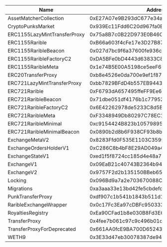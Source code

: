  Name | Address | Url 
 --- | --- | ---
 AssetMatcherCollection | 0xE27A07e9B293dC677e34aB5fF726073ECbeCA842 | https://etherscan.io/address/0xE27A07e9B293dC677e34aB5fF726073ECbeCA842 
 CryptoPunksMarket | 0x939Ec11Fdd6C20d967fa0B6Ff0377644C026cdAa | https://etherscan.io/address/0x939Ec11Fdd6C20d967fa0B6Ff0377644C026cdAa 
 ERC1155LazyMintTransferProxy | 0x75a8B7c0B22D973E0B46CfBD3e2f6566905AA79f | https://etherscan.io/address/0x75a8B7c0B22D973E0B46CfBD3e2f6566905AA79f 
 ERC1155Rarible | 0xB66a603f4cFe17e3D27B87a8BfCaD319856518B8 | https://etherscan.io/address/0xB66a603f4cFe17e3D27B87a8BfCaD319856518B8 
 ERC1155RaribleBeacon | 0x027d7bc9f6a37600fe936cb98cea3e32ef82812e | https://etherscan.io/address/0x027d7bc9f6a37600fe936cb98cea3e32ef82812e 
 ERC1155RaribleFactoryC2 | 0xDA5BFe0bD4443d63833C8f4E3284357299eaE6BC | https://etherscan.io/address/0xDA5BFe0bD4443d63833C8f4E3284357299eaE6BC 
 ERC1155RaribleMeta | 0x1e74B5E00A5198ce5eeF657431bc7F94EbaeA471 | https://etherscan.io/address/0x1e74B5E00A5198ce5eeF657431bc7F94EbaeA471 
 ERC20TransferProxy | 0xb8e4526e0da700e9ef1f879af713d691f81507d8 | https://etherscan.io/address/0xb8e4526e0da700e9ef1f879af713d691f81507d8 
 ERC721LazyMintTransferProxy | 0xbb7829BFdD4b557EB944349b2E2c965446052497 | https://etherscan.io/address/0xbb7829BFdD4b557EB944349b2E2c965446052497 
 ERC721Rarible | 0xF6793dA657495ffeFF9Ee6350824910Abc21356C | https://etherscan.io/address/0xF6793dA657495ffeFF9Ee6350824910Abc21356C 
 ERC721RaribleBeacon | 0x71dbe051df4176b1c7795294427a0d68ee2b5f8d | https://etherscan.io/address/0x71dbe051df4176b1c7795294427a0d68ee2b5f8d 
 ERC721RaribleFactoryC2 | 0x6E42262978de5233C8d5B05B128C121fBa110DA4 | https://etherscan.io/address/0x6E42262978de5233C8d5B05B128C121fBa110DA4 
 ERC721RaribleMeta | 0xF3348949Db80297C78EC17d19611c263fc61f987 | https://etherscan.io/address/0xF3348949Db80297C78EC17d19611c263fc61f987 
 ERC721RaribleMinimal | 0xc9154424B823b10579895cCBE442d41b9Abd96Ed | https://etherscan.io/address/0xc9154424B823b10579895cCBE442d41b9Abd96Ed 
 ERC721RaribleMinimalBeacon | 0x0890b2d8b6F938CF93b8b243AB8f0589031e158f | https://etherscan.io/address/0x0890b2d8b6F938CF93b8b243AB8f0589031e158f 
 ExchangeMetaV2 | 0x8283Ffd0F535E1103C3599D2d00b85815774A896 | https://etherscan.io/address/0x8283Ffd0F535E1103C3599D2d00b85815774A896 
 ExchangeOrdersHolderV1 | 0xC286C8b4bF8E29AD049a42B17DDf4A7c3248BBE1 | https://etherscan.io/address/0xC286C8b4bF8E29AD049a42B17DDf4A7c3248BBE1 
 ExchangeStateV1 | 0xed1f5f8724cc185d4e48a71a7fac64fa5216e4a8 | https://etherscan.io/address/0xed1f5f8724cc185d4e48a71a7fac64fa5216e4a8 
 ExchangeV1 | 0x09EaB21c40743B2364b94345419138eF80f39e30 | https://etherscan.io/address/0x09EaB21c40743B2364b94345419138eF80f39e30 
 ExchangeV2 | 0x9757F2d2b135150BBeb65308D4a91804107cd8D6 | https://etherscan.io/address/0x9757F2d2b135150BBeb65308D4a91804107cd8D6 
 Locking | 0x096Bd9a7a2e703670088C05035e23c7a9F428496 | https://etherscan.io/address/0x096Bd9a7a2e703670088C05035e23c7a9F428496 
 Migrations | 0xa3aaa33e13bd42fe5cbdefc72fb0a0888cfb44c0 | https://etherscan.io/address/0xa3aaa33e13bd42fe5cbdefc72fb0a0888cfb44c0 
 PunkTransferProxy | 0xdf907c1b541b1843b511d115e2fef78a6a830772 | https://etherscan.io/address/0xdf907c1b541b1843b511d115e2fef78a6a830772 
 RaribleExchangeWrapper | 0x0c17Fc3Ea97cDBFc9503333dAEEc3097EE076E23 | https://etherscan.io/address/0x0c17Fc3Ea97cDBFc9503333dAEEc3097EE076E23 
 RoyaltiesRegistry | 0xEa90CFad1b8e030B8Fd3E63D22074E0AEb8E0DCD | https://etherscan.io/address/0xEa90CFad1b8e030B8Fd3E63D22074E0AEb8E0DCD 
 TransferProxy | 0x4fee7b061c97c9c496b01dbce9cdb10c02f0a0be | https://etherscan.io/address/0x4fee7b061c97c9c496b01dbce9cdb10c02f0a0be 
 TransferProxyForDeprecated | 0x661AA0fcE9BA700D652433DfC8134C2BdF0ba443 | https://etherscan.io/address/0x661AA0fcE9BA700D652433DfC8134C2BdF0ba443 
 WETH9 | 0x3E33d47eb30078387de943F638854A5efC1F241A | https://etherscan.io/address/0x3E33d47eb30078387de943F638854A5efC1F241A 
